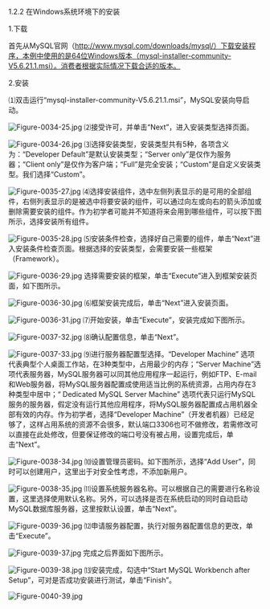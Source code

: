 #### 
  1.2.2 在Windows系统环境下的安装


1.下载

首先从MySQL官网（http://www.mysql.com/downloads/mysql/）下载安装程序，本例中使用的是64位Windows版本（mysql-installer-community-V5.6.21.1.msi）。消费者根据实际情况下载合适的版本。

2.安装

⑴双击运行“mysql-installer-community-V5.6.21.1.msi”，MySQL安装向导启动。

![Figure-0034-25.jpg](../images/Figure-0034-25.jpg)
⑵接受许可，并单击“Next”，进入安装类型选择页面。

![Figure-0034-26.jpg](../images/Figure-0034-26.jpg)
⑶选择安装类型，安装类型共有5种，各项含义为：“Developer Default”是默认安装类型；“Server only”是仅作为服务器；“Client only”是仅作为客户端；“Full”是完全安装；“Custom”是自定义安装类型。我们选择“Custom”。

![Figure-0035-27.jpg](../images/Figure-0035-27.jpg)
⑷选择安装组件，选中左侧列表显示的是可用的全部组件，右侧列表显示的是被选中将要安装的组件，可以通过向左或向右的箭头添加或删除需要安装的组件。作为初学者可能并不知道将来会用到哪些组件，可以按下图所示，选择安装所有组件。

![Figure-0035-28.jpg](../images/Figure-0035-28.jpg)
⑸安装条件检查，选择好自己需要的组件，单击“Next”进入安装条件检查页面。根据选择的安装类型，会需要安装一些框架（Framework）。

![Figure-0036-29.jpg](../images/Figure-0036-29.jpg)
选择需要安装的框架，单击“Execute”进入到框架安装页面，如下图所示。

![Figure-0036-30.jpg](../images/Figure-0036-30.jpg)
⑹框架安装完成后，单击“Next”进入安装页面。

![Figure-0036-31.jpg](../images/Figure-0036-31.jpg)
⑺开始安装，单击“Execute”，安装完成如下图所示。

![Figure-0037-32.jpg](../images/Figure-0037-32.jpg)
⑻确认配置信息，单击“Next”。

![Figure-0037-33.jpg](../images/Figure-0037-33.jpg)
⑼进行服务器配置型选择。“Developer Machine” 选项代表典型个人桌面工作站，在3种类型中，占用最少的内存；“Server Machine”选项代表服务器，MySQL服务器可以同其他应用程序一起运行，例如FTP、E-mail和Web服务器，将MySQL服务器配置成使用适当比例的系统资源，占用内存在3种类型中居中；“ Dedicated MySQL Server Machine” 选项代表只运行MySQL服务的服务器，假定没有运行其他应用程序，将MySQL服务器配置成占用机器全部有效的内存。作为初学者，选择“Developer Machine”（开发者机器）已经足够了，这样占用系统的资源不会很多，默认端口3306也可不做修改，若需修改可以直接在此处修改，但要保证修改的端口号没有被占用，设置完成后，单击“Next”。

![Figure-0038-34.jpg](../images/Figure-0038-34.jpg)
⑽设置管理员密码。如下图所示，选择“Add User”，同时可以创建用户，这里出于对安全性考虑，不添加新用户。

![Figure-0038-35.jpg](../images/Figure-0038-35.jpg)
⑾设置系统服务器名称。可以根据自己的需要进行名称设置，这里选择使用默认名称。另外，可以选择是否在系统启动的同时自动启动MySQL数据库服务器，这里按默认设置，单击“Next”。

![Figure-0039-36.jpg](../images/Figure-0039-36.jpg)
⑿申请服务器配置，执行对服务器配置信息的更改，单击“Execute”。

![Figure-0039-37.jpg](../images/Figure-0039-37.jpg)
完成之后界面如下图所示。

![Figure-0039-38.jpg](../images/Figure-0039-38.jpg)
⒀安装完成，勾选中“Start MySQL Workbench after Setup”，可对是否成功安装进行测试，单击“Finish”。

![Figure-0040-39.jpg](../images/Figure-0040-39.jpg)
